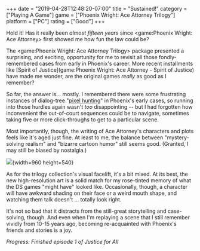 +++
date = "2019-04-28T12:48:20-07:00"
title = "Sustained!"
category = ["Playing A Game"]
game = ["Phoenix Wright: Ace Attorney Trilogy"]
platform = ["PC"]
rating = ["Good"]
+++

Hold it!  Has it really been <i>almost fifteen years</i> since <game:Phoenix Wright: Ace Attorney> first showed me how fun the law could be?

The <game:Phoenix Wright: Ace Attorney Trilogy> package presented a surprising, and exciting, opportunity for me to revisit all those fondly-remembered cases from early in Phoenix's career.  More recent installments like [Spirit of Justice](game:Phoenix Wright: Ace Attorney - Spirit of Justice) have made me wonder, are the original games <i>really</i> as good as I remember?

So far, the answer is... mostly.  I remembered there were some frustrating instances of dialog-tree "<a href="https://tvtropes.org/pmwiki/pmwiki.php/Main/PixelHunt">pixel hunting</a>" in Phoenix's early cases, so running into those hurdles again wasn't <i>too</i> disappointing -- but I had forgotten how inconvenient the out-of-court sequences could be to navigate, sometimes taking five or more click-throughs to get to a particular scene.

Most importantly, though, the writing of Ace Attorney's characters and plots feels like it's aged just fine.  At least to me, the balance between "mystery-solving realism" and "bizarre cartoon humor" still seems good.  (Granted, I may still be biased by nostalgia.)

![](%site.BaseURL%phoenix_wright_trilogy_parrot.jpg){width=960 height=540}

As for the trilogy collection's visual facelift, it's a bit mixed.  At its best, the new high-resolution art is a solid match for my rose-tinted memory of what the DS games "might have" looked like.  Occasionally, though, a character will have awkward shading on their face or a weird mouth shape, and watching them talk doesn't ... totally look right.

It's not so bad that it distracts from the still-great storytelling and case-solving, though.  And even when I'm replaying a scene that I still remember vividly from 10-15 years ago, becoming re-acquainted with Phoenix's friends and stories is a joy.

<i>Progress: Finished episode 1 of Justice for All</i>
